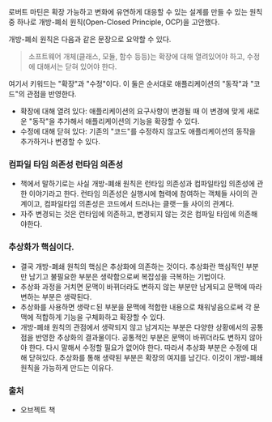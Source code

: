 로버트 마틴은 확장 가능하고 변화에 유연하게 대응할 수 있는 설계를 만들 수 있는 원칙 중 하나로 개방-폐쇠 원칙(Open-Closed Principle, OCP)을 고안했다. 

개방-폐쇠 원칙은 다음과 같은 문장으로 요약할 수 있다.
> 소프트웨어 개체(클래스, 모듈, 함수 등등)는 확장에 대해 열려있어야 하고, 수정에 대해서는 닫혀 있어야 한다.

여기서 키워드는 "확장"과 "수정"이다. 이 둘은 순서대로 애플리케이션의 "동작"과 "코드"의 관점을 반영한다.

- 확장에 대해 열려 있다: 애플리케이션의 요구사항이 변경될 때 이 변경에 맞게 새로운 "동작"을 추가해서 애플리케이션의 기능을 확장할 수 있다.
- 수정에 대해 닫혀 있다: 기존의 "코드"를 수정하지 않고도 애플리케이션의 동작을 추가하거나 변경할 수 있다.

### 컴파일 타임 의존성 런타임 의존성
- 책에서 말하기로는 사실 개방-폐쇄 원칙은 런타임 의존성과 컴파일타임 의존성에 관한 이야기라고 한다. 런타임 의존성은 실행시에 협력에 참여하는 객체들 사이의 관계이고, 컴파일타임 의존성은 코드에서 드러나는 클랫ㅡ들 사이의 관계다.
- 자주 변경되는 것은 런타임에 의존하고, 변경되지 않는 것은 컴파일 타임에 의존해야한다.

### 추상화가 핵심이다.
- 결국 개방-폐쇄 원칙의 핵심은 추상화에 의존하는 것이다. 추상화란 핵심적인 부분만 남기고 불필요한 부분은 생략함으로써 복잡성을 극복하는 기법이다.
- 추상화 과정을 거치면 문맥이 바뀌더라도 변하지 않는 부분만 남게되고 문맥에 따라 변하는 부분은 생략된다.
- 추상화를 사용하면 생략ㄷ된 부분을 문맥에 적합한 내용으로 채워넣음으로써 각 문맥에 적합하게 기능을 구체화하고 확장할 수 있다.
- 개방-폐쇄 원칙의 관점에서 생략되지 않고 남겨지는 부분은 다양한 상황에서의 공통점을 반영한 추상화의 결과물이다. 공통적인 부분은 문맥이 바뀌더라도 변하지 않아야 한다. 다시 말해서 수정할 필요가 없어야 한다. 따라서 추상화 부분은 수정에 대해 닫혀있다. 추상화를 통해 생략된 부분은 확장의 여지를 남긴다. 이것이 개방-폐쇄 원칙을 가능하게 만드는 이유다.

### 출처
- 오브젝트 책